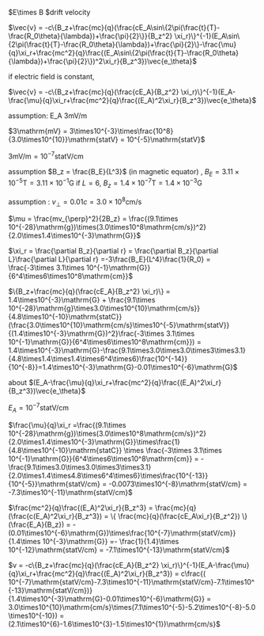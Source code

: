 $E\times B $drift velocity

$\vec{v} =  -c\{B_z+\frac{mc}{q}(\frac{cE_A\sin\{2\pi(\frac{t}{T}-\frac{R_0\theta}{\lambda})+\frac{\pi}{2}\}}{B_z^2} \xi_r)\}^{-1}(E_A\sin\{2\pi(\frac{t}{T}-\frac{R_0\theta}{\lambda})+\frac{\pi}{2}\}-\frac{\mu}{q}\xi_r+\frac{mc^2}{q}\frac{(E_A\sin\{2\pi(\frac{t}{T}-\frac{R_0\theta}{\lambda})+\frac{\pi}{2}\})^2\xi_r}{B_z^3})\vec{e_\theta}$

if electric field is constant,


$\vec{v} =  -c\{B_z+\frac{mc}{q}(\frac{cE_A}{B_z^2} \xi_r)\}^{-1}(E_A-\frac{\mu}{q}\xi_r+\frac{mc^2}{q}\frac{(E_A)^2\xi_r}{B_z^3})\vec{e_\theta}$

assumption: E_A $3\mathrm{mV/m}$


$3\mathrm{mV} = 3\times10^{-3}\times\frac{10^8}{3.0\times10^{10}}\mathrm{statV} = 10^{-5}\mathrm{statV}$

$3\mathrm{mV/m} = 10^{-7}\mathrm{statV/cm}$


assumption $B_z = \frac{B_E}{L^3}$ (in magnetic equator) , $B_E = 3.11\times10^{-5}\mathrm{T}= 3.11\times10^{-1}\mathrm{G}$
if $L = 6$, $B_z = 1.4\times10^{-7}\mathrm{T} = 1.4\times10^{-3}\mathrm{G}$

assumption : $v_\perp = 0.01c = 3.0\times10^8\mathrm{cm/s}$

$\mu = \frac{mv_{\perp}^2}{2B_z} = \frac{(9.1\times 10^{-28}\mathrm{g})\times(3.0\times10^8\mathrm{cm/s})^2}{2.0\times1.4\times10^{-3}\mathrm{G}}$

$\xi_r = \frac{\partial B_z}{\partial r} = \frac{\partial B_z}{\partial L}\frac{\partial L}{\partial r} =-3\frac{B_E}{L^4}\frac{1}{R_0} = \frac{-3\times 3.1\times 10^{-1}\mathrm{G}}{6^4\times6\times10^8\mathrm{cm}}$



$\{B_z+\frac{mc}{q}(\frac{cE_A}{B_z^2} \xi_r)\} = 1.4\times10^{-3}\mathrm{G} + \frac{9.1\times 10^{-28}\mathrm{g}\times3.0\times10^{10}\mathrm{cm/s}}{4.8\times10^{-10}\mathrm{statC}}(\frac{3.0\times10^{10}\mathrm{cm/s}\times10^{-5}\mathrm{statV}}{(1.4\times10^{-3}\mathrm{G})^2}\frac{-3\times 3.1\times 10^{-1}\mathrm{G}}{6^4\times6\times10^8\mathrm{cm}}) = 1.4\times10^{-3}\mathrm{G}-\frac{9.1\times3.0\times3.0\times3\times3.1}{4.8\times1.4\times1.4\times6^4\times6}\frac{10^{-14}}{10^{-8}}=1.4\times10^{-3}\mathrm{G}-0.01\times10^{-6}\mathrm{G}$

about $(E_A-\frac{\mu}{q}\xi_r+\frac{mc^2}{q}\frac{(E_A)^2\xi_r}{B_z^3})\vec{e_\theta}$

$E_A = 10^{-7}\mathrm{statV/cm}$

$\frac{\mu}{q}\xi_r =\frac{(9.1\times 10^{-28}\mathrm{g})\times(3.0\times10^8\mathrm{cm/s})^2}{2.0\times1.4\times10^{-3}\mathrm{G}}\times\frac{1}{4.8\times10^{-10}\mathrm{statC}} \times \frac{-3\times 3.1\times 10^{-1}\mathrm{G}}{6^4\times6\times10^8\mathrm{cm}} = -\frac{9.1\times3.0\times3.0\times3\times3.1}{2.0\times1.4\times4.8\times6^4\times6}\times\frac{10^{-13}}{10^{-5}}\mathrm{statV/cm} = -0.0073\times10^{-8}\mathrm{statV/cm} = -7.3\times10^{-11}\mathrm{statV/cm}$

$\frac{mc^2}{q}\frac{(E_A)^2\xi_r}{B_z^3} = \frac{mc}{q}(\frac{c(E_A)^2\xi_r}{B_z^3}) =  \{ \frac{mc}{q}(\frac{cE_A\xi_r}{B_z^2}) \}(\frac{E_A}{B_z}) = -(0.01\times10^{-6}\mathrm{G})\times\frac{10^{-7}\mathrm{statV/cm}}{1.4\times 10^{-3}\mathrm{G}} =- \frac{1}{1.4}\times 10^{-12}\mathrm{statV/cm} = -7.1\times10^{-13}\mathrm{statV/cm}$


$v =  -c\{B_z+\frac{mc}{q}(\frac{cE_A}{B_z^2} \xi_r)\}^{-1}(E_A-\frac{\mu}{q}\xi_r+\frac{mc^2}{q}\frac{(E_A)^2\xi_r}{B_z^3}) = c\frac{( 10^{-7}\mathrm{statV/cm}-7.3\times10^{-11}\mathrm{statV/cm}-7.1\times10^{-13}\mathrm{statV/cm})}{1.4\times10^{-3}\mathrm{G}-0.01\times10^{-6}\mathrm{G}} = 3.0\times10^{10}\mathrm{cm/s}\times(7.1\times10^{-5}-5.2\times10^{-8}-5.0\times10^{-10}) =(2.1\times10^{6}-1.6\times10^{3}-1.5\times10^{1})\mathrm{cm/s}$